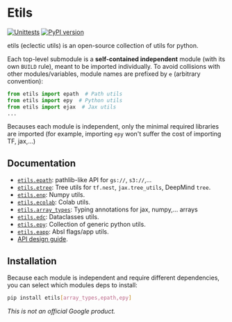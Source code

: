 # Etils

[![Unittests](https://github.com/google/etils/actions/workflows/pytest_and_autopublish.yml/badge.svg)](https://github.com/google/etils/actions/workflows/pytest_and_autopublish.yml)
[![PyPI version](https://badge.fury.io/py/etils.svg)](https://badge.fury.io/py/etils)

etils (eclectic utils) is an open-source collection of utils for python.

Each top-level submodule is a **self-contained independent** module (with its
own `BUILD` rule), meant to be imported individually. To avoid collisions with
other modules/variables, module names are prefixed by `e` (arbitrary
convention):

```python
from etils import epath  # Path utils
from etils import epy  # Python utils
from etils import ejax  # Jax utils
...
```

Becauses each module is independent, only the minimal required libraries are
imported (for example, importing `epy` won't suffer the cost of importing TF,
jax,...)

## Documentation

* [`etils.epath`](https://github.com/google/etils/tree/main/etils/epath): pathlib-like API for `gs://`, `s3://`,...
* [`etils.etree`](https://github.com/google/etils/tree/main/etils/etree): Tree utils for `tf.nest`, `jax.tree_utils`, DeepMind `tree`.
* [`etils.enp`](https://github.com/google/etils/tree/main/etils/enp): Numpy utils.
* [`etils.ecolab`](https://github.com/google/etils/tree/main/etils/ecolab): Colab utils.
* [`etils.array_types`](https://github.com/google/etils/tree/main/etils/array_types): Typing annotations for jax, numpy,... arrays
* [`etils.edc`](https://github.com/google/etils/tree/main/etils/edc): Dataclasses utils.
* [`etils.epy`](https://github.com/google/etils/tree/main/etils/epy): Collection of generic python utils.
* [`etils.eapp`](https://github.com/google/etils/tree/main/etils/eapp): Absl flags/app utils.
*  [API design guide](https://github.com/google/etils/tree/main/docs/api-design.md).

## Installation

Because each module is independent and require different dependencies, you
can select which modules deps to install:

```sh
pip install etils[array_types,epath,epy]
```

*This is not an official Google product.*
